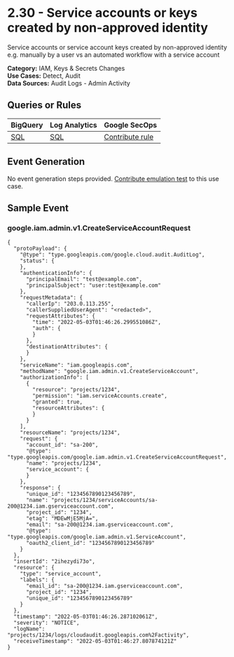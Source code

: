 # 2.30 - Service accounts or keys created by non-approved identity
Service accounts or service account keys created by non-approved identity
e.g. manually by a user vs an automated workflow with a service account


**Category:** IAM, Keys & Secrets Changes
</br>
**Use Cases:** Detect, Audit
</br>
**Data Sources:** Audit Logs - Admin Activity
</br>



## Queries or Rules
BigQuery | Log Analytics | Google SecOps
--- | --- | ---
[SQL](../../backends/bigquery/sql/2_30_service_accounts_or_keys_created_by_non_approved_identity.sql) | [SQL](../../backends/log_analytics/sql/2_30_service_accounts_or_keys_created_by_non_approved_identity.sql) | [Contribute rule](../../CONTRIBUTING.md)

## Event Generation
No event generation steps provided. [Contribute emulation test](../../CONTRIBUTING.md) to this use case.

## Sample Event


### google.iam.admin.v1.CreateServiceAccountRequest
```
{
  "protoPayload": {
    "@type": "type.googleapis.com/google.cloud.audit.AuditLog",
    "status": {
    },
    "authenticationInfo": {
      "principalEmail": "test@example.com",
      "principalSubject": "user:test@example.com"
    },
    "requestMetadata": {
      "callerIp": "203.0.113.255",
      "callerSuppliedUserAgent": "<redacted>",
      "requestAttributes": {
        "time": "2022-05-03T01:46:26.299551086Z",
        "auth": {
        }
      },
      "destinationAttributes": {
      }
    },
    "serviceName": "iam.googleapis.com",
    "methodName": "google.iam.admin.v1.CreateServiceAccount",
    "authorizationInfo": [
      {
        "resource": "projects/1234",
        "permission": "iam.serviceAccounts.create",
        "granted": true,
        "resourceAttributes": {
        }
      }
    ],
    "resourceName": "projects/1234",
    "request": {
      "account_id": "sa-200",
      "@type": "type.googleapis.com/google.iam.admin.v1.CreateServiceAccountRequest",
      "name": "projects/1234",
      "service_account": {
      }
    },
    "response": {
      "unique_id": "1234567890123456789",
      "name": "projects/1234/serviceAccounts/sa-200@1234.iam.gserviceaccount.com",
      "project_id": "1234",
      "etag": "MDEwMjE5MjA=",
      "email": "sa-200@1234.iam.gserviceaccount.com",
      "@type": "type.googleapis.com/google.iam.admin.v1.ServiceAccount",
      "oauth2_client_id": "1234567890123456789"
    }
  },
  "insertId": "2ihezydi73o",
  "resource": {
    "type": "service_account",
    "labels": {
      "email_id": "sa-200@1234.iam.gserviceaccount.com",
      "project_id": "1234",
      "unique_id": "1234567890123456789"
    }
  },
  "timestamp": "2022-05-03T01:46:26.287102061Z",
  "severity": "NOTICE",
  "logName": "projects/1234/logs/cloudaudit.googleapis.com%2Factivity",
  "receiveTimestamp": "2022-05-03T01:46:27.807874121Z"
}
```


